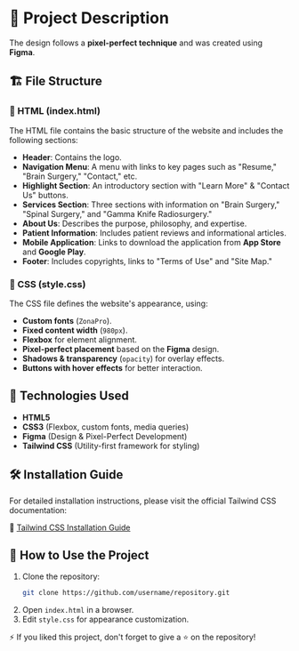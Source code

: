 # 📌 Project Description
The design follows a **pixel-perfect technique** and was created using **Figma**.

## 🏗 File Structure

### 📄 HTML (index.html)
The HTML file contains the basic structure of the website and includes the following sections:
- **Header**: Contains the logo.
- **Navigation Menu**: A menu with links to key pages such as "Resume," "Brain Surgery," "Contact," etc.
- **Highlight Section**: An introductory section with "Learn More" & "Contact Us" buttons.
- **Services Section**: Three sections with information on "Brain Surgery," "Spinal Surgery," and "Gamma Knife Radiosurgery."
- **About Us**: Describes the purpose, philosophy, and expertise.
- **Patient Information**: Includes patient reviews and informational articles.
- **Mobile Application**: Links to download the application from **App Store** and **Google Play**.
- **Footer**: Includes copyrights, links to "Terms of Use" and "Site Map."

### 🎨 CSS (style.css)
The CSS file defines the website's appearance, using:
- **Custom fonts** (`ZonaPro`).
- **Fixed content width** (`980px`).
- **Flexbox** for element alignment.
- **Pixel-perfect placement** based on the **Figma** design.
- **Shadows & transparency** (`opacity`) for overlay effects.
- **Buttons with hover effects** for better interaction.

## 🚀 Technologies Used
- **HTML5**
- **CSS3** (Flexbox, custom fonts, media queries)
- **Figma** (Design & Pixel-Perfect Development)
- **Tailwind CSS** (Utility-first framework for styling)

## 🛠 Installation Guide
For detailed installation instructions, please visit the official Tailwind CSS documentation:

🔗 [Tailwind CSS Installation Guide](https://tailwindcss.com/docs/installation/tailwind-cli)

## 📂 How to Use the Project
1. Clone the repository:
   ```bash
   git clone https://github.com/username/repository.git
   ```
2. Open `index.html` in a browser.
3. Edit `style.css` for appearance customization.

⚡ If you liked this project, don't forget to give a ⭐ on the repository!
